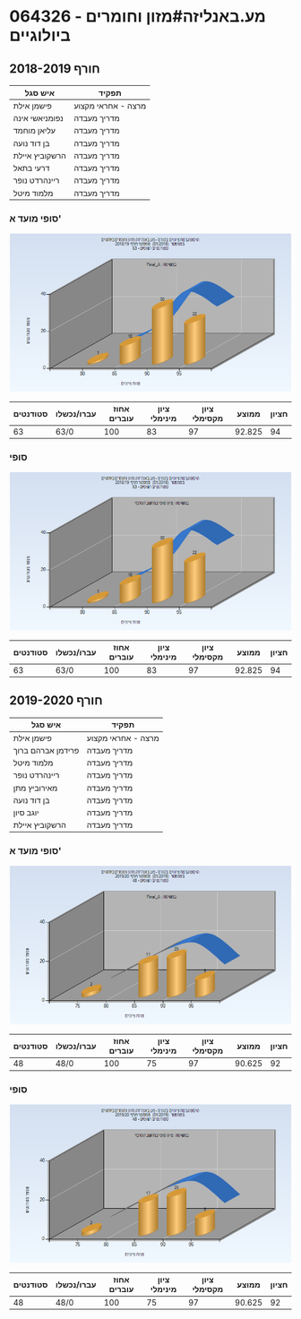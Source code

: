 # 064326 - מע.באנליזה#מזון וחומרים ביולוגיים

## חורף 2018-2019

| איש סגל | תפקיד |
| ---- | ---- |
| פישמן אילת | מרצה - אחראי מקצוע |
| נפומניאשי אינה | מדריך מעבדה |
| עליאן מוחמד | מדריך מעבדה |
| בן דוד נועה | מדריך מעבדה |
| הרשקוביץ איילת | מדריך מעבדה |
| דרעי בתאל | מדריך מעבדה |
| ריינהרדט נופר | מדריך מעבדה |
| מלמוד מיטל | מדריך מעבדה |

### סופי מועד א'

![201801 Final_A](201801/Final_A.png)

| סטודנטים | עברו/נכשלו | אחוז עוברים | ציון מינימלי | ציון מקסימלי | ממוצע | חציון |
| ---- | ---- | ---- | ---- | ---- | ---- | ---- |
| 63 | 63/0 | 100 | 83 | 97 | 92.825 | 94 |

### סופי

![201801 Finals](201801/Finals.png)

| סטודנטים | עברו/נכשלו | אחוז עוברים | ציון מינימלי | ציון מקסימלי | ממוצע | חציון |
| ---- | ---- | ---- | ---- | ---- | ---- | ---- |
| 63 | 63/0 | 100 | 83 | 97 | 92.825 | 94 |

## חורף 2019-2020

| איש סגל | תפקיד |
| ---- | ---- |
| פישמן אילת | מרצה - אחראי מקצוע |
| פרידמן אברהם ברוך | מדריך מעבדה |
| מלמוד מיטל | מדריך מעבדה |
| ריינהרדט נופר | מדריך מעבדה |
| מאירוביץ מתן | מדריך מעבדה |
| בן דוד נועה | מדריך מעבדה |
| יוגב סיון | מדריך מעבדה |
| הרשקוביץ איילת | מדריך מעבדה |

### סופי מועד א'

![201901 Final_A](201901/Final_A.png)

| סטודנטים | עברו/נכשלו | אחוז עוברים | ציון מינימלי | ציון מקסימלי | ממוצע | חציון |
| ---- | ---- | ---- | ---- | ---- | ---- | ---- |
| 48 | 48/0 | 100 | 75 | 97 | 90.625 | 92 |

### סופי

![201901 Finals](201901/Finals.png)

| סטודנטים | עברו/נכשלו | אחוז עוברים | ציון מינימלי | ציון מקסימלי | ממוצע | חציון |
| ---- | ---- | ---- | ---- | ---- | ---- | ---- |
| 48 | 48/0 | 100 | 75 | 97 | 90.625 | 92 |

